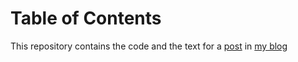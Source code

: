 
# Table of Contents



This repository contains the code and the text for a [post](https://noiseonthenet.space/noise/2024/11/escaping-from-anaconda/) in
[my blog](https://noiseonthenet.space/noise/)


